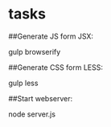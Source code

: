 # tasks

##Generate JS form JSX: 

gulp browserify

##Generate CSS form LESS: 

gulp less

##Start webserver:

node server.js
